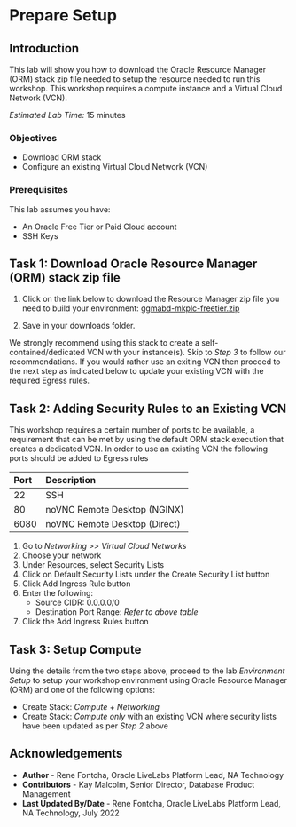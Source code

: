 # Prepare Setup

## Introduction
This lab will show you how to download the Oracle Resource Manager (ORM) stack zip file needed to setup the resource needed to run this workshop. This workshop requires a compute instance and a Virtual Cloud Network (VCN).

*Estimated Lab Time:* 15 minutes

### Objectives
-   Download ORM stack
-   Configure an existing Virtual Cloud Network (VCN)

### Prerequisites
This lab assumes you have:
- An Oracle Free Tier or Paid Cloud account
- SSH Keys

## Task 1: Download Oracle Resource Manager (ORM) stack zip file
1.  Click on the link below to download the Resource Manager zip file you need to build your environment: [ggmabd-mkplc-freetier.zip](https://objectstorage.us-ashburn-1.oraclecloud.com/p/OVUJiQ1tnstRu3ZQM4S5-qlOc34Pf4nxcEFlf97JvaZysLiWX2hxBCx6qstanC0x/n/c4u02/b/hosted_workshops/o/stacks/ggmabd-mkplc-freetier.zip)

2.  Save in your downloads folder.

We strongly recommend using this stack to create a self-contained/dedicated VCN with your instance(s). Skip to *Step 3* to follow our recommendations. If you would rather use an exiting VCN then proceed to the next step as indicated below to update your existing VCN with the required Egress rules.

## Task 2: Adding Security Rules to an Existing VCN   
This workshop requires a certain number of ports to be available, a requirement that can be met by using the default ORM stack execution that creates a dedicated VCN. In order to use an existing VCN the following ports should be added to Egress rules

| Port           |Description                            |
| :------------- | :------------------------------------ |
| 22             | SSH                                   |
| 80             | noVNC Remote Desktop (NGINX)          |
| 6080           | noVNC Remote Desktop (Direct)         |


1.  Go to *Networking >> Virtual Cloud Networks*
2.  Choose your network
3.  Under Resources, select Security Lists
4.  Click on Default Security Lists under the Create Security List button
5.  Click Add Ingress Rule button
6.  Enter the following:  
    - Source CIDR: 0.0.0.0/0
    - Destination Port Range: *Refer to above table*
7.  Click the Add Ingress Rules button

## Task 3: Setup Compute   
Using the details from the two steps above, proceed to the lab *Environment Setup* to setup your workshop environment using Oracle Resource Manager (ORM) and one of the following options:
  -  Create Stack:  *Compute + Networking*
  -  Create Stack:  *Compute only* with an existing VCN where security lists have been updated as per *Step 2* above

## Acknowledgements

* **Author** - Rene Fontcha, Oracle LiveLabs Platform Lead, NA Technology
* **Contributors** - Kay Malcolm, Senior Director, Database Product Management
* **Last Updated By/Date** - Rene Fontcha, Oracle LiveLabs Platform Lead, NA Technology, July 2022
